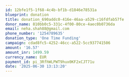 ```yaml
---
id: 12bfe1f5-1f68-4c4b-bf1b-d1846e78531a
blueprint: donation
title: donation_690addc0-416e-46aa-a529-c16fdfab57fe
donor_name: 810bb0c5-331c-4f00-80ce-4aec0b0736da
email: neha.shah88@gmail.com
phone_number: '1254789635'
donation_type: 'One Time Funding'
campaign: cdad8fc5-4252-46cc-a522-5cc937741506
amount: '16.57'
amount_inr: 1499.59
currency_name: EUR
payment_id: pi_3RfhWLPWT9hux0KF2xCJT71u
date: '2025-06-30 13:13:20'
---
```

